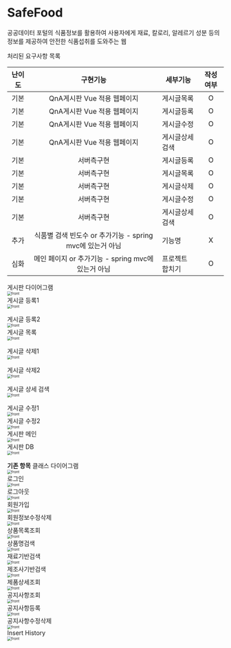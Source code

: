 # SafeFood

공공데이터 포털의 식품정보를 활용하여 사용자에게 재료, 칼로리, 알레르기 성분 등의 정보를 제공하여 안전한 식품섭취를 도와주는 웹 
    
처리된 요구사항 목록

|난이도|구현기능|세부기능|작성여부| 
|:---:|:---:|---|:---:| 
|기본|QnA게시판 Vue 적용 웹페이지|게시글목록|O|
|기본|QnA게시판 Vue 적용 웹페이지|게시글등록|O| 
|기본|QnA게시판 Vue 적용 웹페이지|게시글수정|O|
|기본|QnA게시판 Vue 적용 웹페이지|게시글상세검색|O| 
|기본|서버측구현|게시글등록|O|
|기본|서버측구현|게시글목록|O| 
|기본|서버측구현|게시글삭제|O|
|기본|서버측구현|게시글수정|O|
|기본|서버측구현|게시글상세검색|O|
|추가|식품별 검색 빈도수 or 추가기능 - spring mvc에 있는거 아님|기능명|X| 
|심화|메인 페이지 or 추가기능 - spring mvc에 있는거 아님|프로젝트 합치기|O|


게시판 다이어그램<br>
<img src="./capture/게시판다이어그램.PNG" alt="front" style="zoom:60%;" />
<br>
게시글 등록1<br>
<img src="./capture/게시글등록1.jpg" alt="front" style="zoom:60%;" />
<br>

게시글 등록2<br>
<img src="./capture/게시글등록2.jpg" alt="front" style="zoom:60%;" />
<br>
게시글 목록<br>
<img src="./capture/게시글목록.jpg" alt="front" style="zoom:60%;" />
<br>

게시글 삭제1<br>
<img src="./capture/게시글삭제1.jpg" alt="front" style="zoom:60%;" />
<br>

게시글 삭제2<br>
<img src="./capture/게시글삭제2.jpg" alt="front" style="zoom:60%;" />
<br>

게시글 상세 검색<br>
<img src="./capture/게시글상세검색(작성자검색).jpg" alt="front" style="zoom:60%;" />
<br>

게시글 수정1<br>
<img src="./capture/게시글수정1.jpg" alt="front" style="zoom:60%;" />
<br>
게시글 수정2<br>
<img src="./capture/게시글수정2.jpg" alt="front" style="zoom:60%;" />
<br>
게시판 메인<br>
<img src="./capture/QnAmain.jpg" alt="front" style="zoom:60%;" />
<br>
게시판 DB<br>
<img src="./capture/QnADB.jpg" alt="front" style="zoom:60%;" />
<br>

**기존 항목**
클래스 다이어그램<br>
<img src="./capture/클래스다이어그램.PNG" alt="front" style="zoom:60%;" />
<br>
로그인<br>
<img src="./capture/로그인.JPG" alt="front" style="zoom:60%;" />
<br>
로그아웃<br>
<img src="./capture/로그아웃.JPG" alt="front" style="zoom:60%;" />
<br>
회원가입<br>
<img src="./capture/회원가입.JPG" alt="front" style="zoom:60%;" />
<br>
회원정보수정삭제<br>
<img src="./capture/회원정보수정삭제.JPG" alt="front" style="zoom:60%;" />
<br>
상품목록조회<br>
<img src="./capture/상품목록조회.JPG" alt="front" style="zoom:60%;" />
<br>
상품명검색<br>
<img src="./capture/상품명검색.JPG" alt="front" style="zoom:60%;" />
<br>
재료기반검색<br>
<img src="./capture/재료기반검색.JPG" alt="front" style="zoom:60%;" />
<br>
제조사기반검색<br>
<img src="./capture/제조사기반검색.JPG" alt="front" style="zoom:60%;" />
<br>
제품상세조회<br>
<img src="./capture/제품상세조회.JPG" alt="front" style="zoom:60%;" />
<br>
공지사항조회<br>
<img src="./capture/공지사항조회.JPG" alt="front" style="zoom:60%;" />
<br>
공지사항등록<br>
<img src="./capture/공지사항등록.JPG" alt="front" style="zoom:60%;" />
<br>
공지사항수정삭제<br>
<img src="./capture/공지사항등록.JPG" alt="front" style="zoom:60%;" />
<br>
Insert History<br>
<img src="./capture/myFoodListDB_insert.PNG" alt="front" style="zoom:60%;" />
<br>
